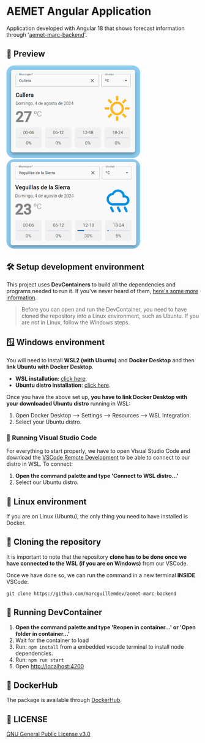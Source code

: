 
# AEMET Angular Application
Application developed with Angular 18 that shows forecast information through '[aemet-marc-backend](https://github.com/marcguillemdev/aemet-marc-backend)'.

## 👀 Preview
<p float='left'>
  <img src='https://github.com/marcguillemdev/aemet-marc-frontend/blob/main/public/aemet_1_proc.png?raw=true' width='350px'>
  <img src='https://github.com/marcguillemdev/aemet-marc-frontend/blob/main/public/aemet_2_proc.png?raw=true' width='350px'>
</p>

## 🛠️ Setup development environment
This project uses **DevContainers** to build all the dependencies and programs needed to run it.
If you've never heard of them, [here's some more information](https://code.visualstudio.com/docs/devcontainers/containers).

> Before you can open and run the DevContainer, you need to have cloned
> the repository into a Linux environment, such as Ubuntu. 
> If you are not in Linux, follow the Windows steps.

## 🪟 Windows environment
You will need to install **WSL2 (with Ubuntu)** and **Docker Desktop** and then **link Ubuntu with Docker Desktop**.

 - **WSL installation**: [click here](https://learn.microsoft.com/en-us/windows/wsl/install).
 - **Ubuntu distro installation**: [click here](https://apps.microsoft.com/detail/9pn20msr04dw?hl=es-es&gl=ES).

Once you have the above set up, **you have to link Docker Desktop with your downloaded Ubuntu distro** running in WSL:
 1. Open Docker Desktop --> Settings --> Resources --> WSL Integration.
 2. Select your Ubuntu distro.

### 📃 Running Visual Studio Code
For everything to start properly, we have to open Visual Studio Code and download the [VSCode Remote Development](https://marketplace.visualstudio.com/items?itemName=ms-vscode-remote.vscode-remote-extensionpack) to be able to connect to our distro in WSL. To connect:

 1. **Open the command palette and type 'Connect to WSL distro...'**
 2. Select our Ubuntu distro.

## 🐧 Linux environment
If you are on Linux (Ubuntu), the only thing you need to have installed is Docker.

##  💾 Cloning the repository
It is important to note that the repository **clone has to be done once we have connected to the WSL (if you are on Windows)** from our VSCode.

Once we have done so, we can run the command in a new terminal **INSIDE** VSCode:

    git clone https://github.com/marcguillemdev/aemet-marc-backend

## 🎉 Running DevContainer
1. **Open the command palette and type 'Reopen in container...' or 'Open folder in container...'**
 2. Wait for the container to load
 3. Run: `npm install` from a embedded vscode terminal to install node dependencies.
 4. Run: `npm run start`
 5. Open [http://localhost:4200](http://localhost:4200)

## 🐋 DockerHub
The package is available through [DockerHub](https://hub.docker.com/r/marcguillemdev/aemet-marc-frontend).

## 💼 LICENSE
 [GNU General Public License v3.0](https://github.com/marcguillemdev/aemet-marc-frontend/blob/main/LICENSE)
